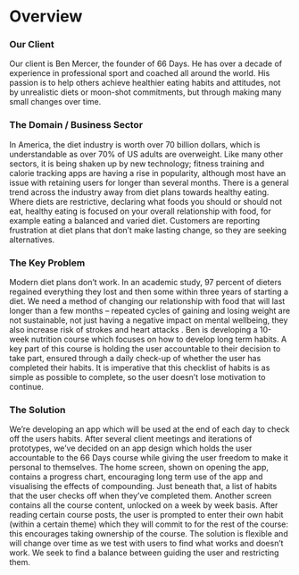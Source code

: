 # Overview
### Our Client
Our client is Ben Mercer, the founder of 66 Days. He has over a decade of experience in professional sport and coached all around the world. His passion is to help others achieve healthier eating habits and attitudes, not by unrealistic diets or moon-shot commitments, but through making many small changes over time. 
### The Domain / Business Sector
In America, the diet industry is worth over 70 billion dollars, which is understandable as over 70% of US adults are overweight.  Like many other sectors, it is being shaken up by new technology; fitness training and calorie tracking apps are having a rise in popularity, although most have an issue with retaining users for longer than several months.
There is a general trend across the industry away from diet plans towards healthy eating. Where diets are restrictive, declaring what foods you should or should not eat, healthy eating is focused on your overall relationship with food, for example eating a balanced and varied diet. Customers are reporting frustration at diet plans that don’t make lasting change, so they are seeking alternatives.
### The Key Problem
Modern diet plans don’t work. In an academic study, 97 percent  of dieters regained everything they lost and then some within three years of starting a diet. We need a method of changing our relationship with food that will last longer than a few months – repeated cycles of gaining and losing weight are not sustainable, not just having a negative impact on mental wellbeing, they also increase risk of strokes and heart attacks .
Ben is developing a 10-week nutrition course which focuses on how to develop long term habits. A key part of this course is holding the user accountable to their decision to take part, ensured through a daily check-up of whether the user has completed their habits. It is imperative that this checklist of habits is as simple as possible to complete, so the user doesn’t lose motivation to continue.
### The Solution
We’re developing an app which will be used at the end of each day to check off the users habits. After several client meetings and iterations of prototypes, we’ve decided on an app design which holds the user accountable to the 66 Days course while giving the user freedom to make it personal to themselves.
The home screen, shown on opening the app, contains a progress chart, encouraging long term use of the app and visualising the effects of compounding. Just beneath that, a list of habits that the user checks off when they’ve completed them. Another screen contains all the course content, unlocked on a week by week basis. After reading certain course posts, the user is prompted to enter their own habit (within a certain theme) which they will commit to for the rest of the course: this encourages taking ownership of the course. 
The solution is flexible and will change over time as we test with users to find what works and doesn’t work. We seek to find a balance between guiding the user and restricting them. 

